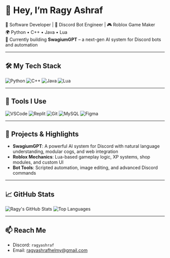 
# 👋 Hey, I’m Ragy Ashraf

🧠 Software Developer | 🤖 Discord Bot Engineer | 🎮 Roblox Game Maker  
🌍 Python • C++ • Java • Lua  
🚀 Currently building **SwagiumGPT** – a next-gen AI system for Discord bots and automation

---

## 🛠️ My Tech Stack
![Python](https://img.shields.io/badge/Python-3776AB?style=flat&logo=python&logoColor=white)
![C++](https://img.shields.io/badge/C++-00599C?style=flat&logo=c%2B%2B&logoColor=white)
![Java](https://img.shields.io/badge/Java-ED8B00?style=flat&logo=java&logoColor=white)
![Lua](https://img.shields.io/badge/Lua-2C2D72?style=flat&logo=lua&logoColor=white)

---

## 🔧 Tools I Use
![VSCode](https://img.shields.io/badge/VSCode-007ACC?style=flat&logo=visual-studio-code&logoColor=white)
![Replit](https://img.shields.io/badge/Replit-667881?style=flat&logo=replit&logoColor=white)
![Git](https://img.shields.io/badge/Git-F05032?style=flat&logo=git&logoColor=white)
![MySQL](https://img.shields.io/badge/MySQL-4479A1?style=flat&logo=mysql&logoColor=white)
![Figma](https://img.shields.io/badge/Figma-F24E1E?style=flat&logo=figma&logoColor=white)

---

## 🧠 Projects & Highlights
- **SwagiumGPT**: A powerful AI system for Discord with natural language understanding, modular cogs, and web integration
- **Roblox Mechanics**: Lua-based gameplay logic, XP systems, shop modules, and custom UI
- **Bot Tools**: Scripted automation, image editing, and advanced Discord commands

---

## 📈 GitHub Stats
![Ragy's GitHub Stats](https://github-readme-stats.vercel.app/api?username=ragyashraf&show_icons=true&theme=tokyonight)
![Top Languages](https://github-readme-stats.vercel.app/api/top-langs/?username=ragyashraf&layout=compact&theme=tokyonight)

---

## 📫 Reach Me
- Discord: `ragyashraf`
- Email: [ragyashrafhelmy@gmail.com](mailto:ragyashrafhelmy@gmail.com)

